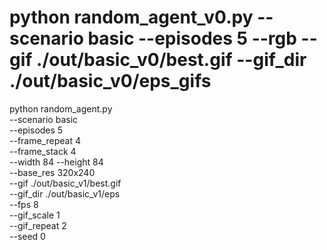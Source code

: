 


# python random_agent_v0.py --scenario basic --episodes 5 --rgb   --gif ./out/basic_v0/best.gif --gif_dir ./out/basic_v0/eps_gifs

python random_agent.py \
  --scenario basic \
  --episodes 5 \
  --frame_repeat 4 \
  --frame_stack 4 \
  --width 84 --height 84 \
  --base_res 320x240 \
  --gif ./out/basic_v1/best.gif \
  --gif_dir ./out/basic_v1/eps \
  --fps 8 \
  --gif_scale 1 \
  --gif_repeat 2 \
  --seed 0